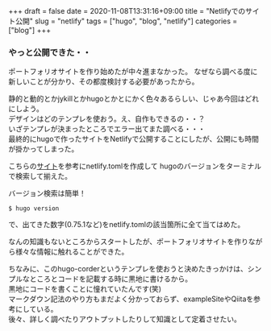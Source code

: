 +++ 
draft = false
date = 2020-11-08T13:31:16+09:00
title = "Netlifyでのサイト公開"
slug = "netlify"
tags = ["hugo", "blog", "netlify"]
categories = ["blog"]
+++

### やっと公開できた・・

ポートフォリオサイトを作り始めたが中々進まなかった。
なぜなら調べる度に新しいことが分かり、その都度検討する必要があったから。 

静的と動的とかjykillとかhugoとかとにかく色々あるらしい、じゃあ今回はどれにしよう。  
デザインはどのテンプレを使おう。え、自作もできるの・・？  
いざテンプレが決まったところでエラー出てまた調べる・・・  
最終的にhugoで作ったサイトをNetlifyで公開することにしたが、公開にも時間が掛かってしまった。  

こちらの[サイト](https://blog.cotapon.org/how-to-release-netlify-using-hugo/)を参考にnetlify.tomlを作成して
hugoのバージョンをターミナルで検索して揃えた。  

バージョン検索は簡単！  
```
$ hugo version
```
で、出てきた数字(0.75.1など)をnetlify.tomlの該当箇所に全て当てはめた。  

なんの知識もないところからスタートしたが、ポートフォリオサイトを作りながら様々な情報に触れることができた。

ちなみに、このhugo-corderというテンプレを使おうと決めたきっかけは、シンプルなところとコードを記載する時に黒地に書けるから。  
黒地にコードを書くことに憧れていたんです(笑)  
マークダウン記法のやり方もまだよく分かっておらず、exampleSiteやQiitaを参考にしている。  
後々、詳しく調べたりアウトプットしたりして知識として定着させたい。  

